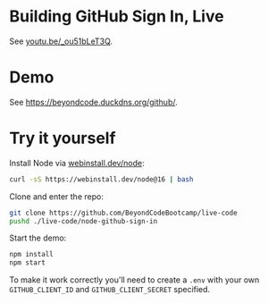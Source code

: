 # Building GitHub Sign In, Live

See [youtu.be/_ou51bLeT3Q](https://www.youtube.com/watch?v=_ou51bLeT3Q).

# Demo

See <https://beyondcode.duckdns.org/github/>.

# Try it yourself

Install Node via [webinstall.dev/node](https://webinstall.dev/node):

```bash
curl -sS https://webinstall.dev/node@16 | bash
```

Clone and enter the repo:

```bash
git clone https://github.com/BeyondCodeBootcamp/live-code
pushd ./live-code/node-github-sign-in
```

Start the demo:

```bash
npm install
npm start
```

To make it work correctly you'll need to create a `.env` with your own
`GITHUB_CLIENT_ID` and `GITHUB_CLIENT_SECRET` specified.
